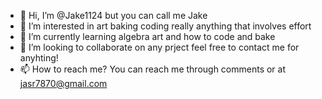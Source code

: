 - 👋 Hi, I’m @Jake1124 but you can call me Jake
- 👀 I’m interested in art baking coding really anything that involves effort
- 🌱 I’m currently learning algebra art and how to code and bake
- 💞️ I’m looking to collaborate on any prject feel free to contact me for anyhting!
- 📫 How to reach me? You can reach me through comments or at jasr7870@gmail.com

<!---
Jake1124/Jake1124 is a ✨ special ✨ repository because its `README.md` (this file) appears on your GitHub profile.
You can click the Preview link to take a look at your changes.
--->

